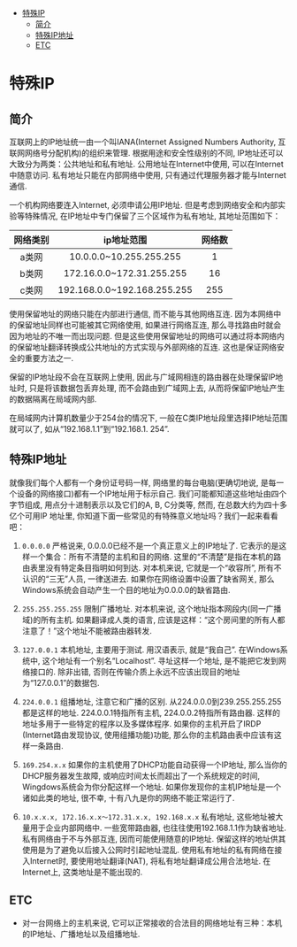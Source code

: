 <!-- TOC -->

- [特殊IP](#特殊ip)
    - [简介](#简介)
    - [特殊IP地址](#特殊ip地址)
    - [ETC](#etc)

<!-- /TOC -->

# 特殊IP

## 简介
互联网上的IP地址统一由一个叫IANA(Internet Assigned Numbers Authority, 互联网网络号分配机构)的组织来管理. 根据用途和安全性级别的不同, IP地址还可以大致分为两类：公共地址和私有地址. 公用地址在Internet中使用, 可以在Internet中随意访问. 私有地址只能在内部网络中使用, 只有通过代理服务器才能与Internet通信. 

一个机构网络要连入Internet, 必须申请公用IP地址. 但是考虑到网络安全和内部实验等特殊情况, 在IP地址中专门保留了三个区域作为私有地址, 其地址范围如下：

网络类别    |ip地址范围 |网络数
|:---:|:---:|:---:|
a类网 |10.0.0.0~10.255.255.255    |1
b类网 |172.16.0.0~172.31.255.255  |16
c类网 |192.168.0.0~192.168.255.255    |255

使用保留地址的网络只能在内部进行通信, 而不能与其他网络互连. 因为本网络中的保留地址同样也可能被其它网络使用, 如果进行网络互连, 那么寻找路由时就会因为地址的不唯一而出现问题. 但是这些使用保留地址的网络可以通过将本网络内的保留地址翻译转换成公共地址的方式实现与外部网络的互连. 这也是保证网络安全的重要方法之一. 

保留的IP地址段不会在互联网上使用, 因此与广域网相连的路由器在处理保留IP地址时, 只是将该数据包丢弃处理, 而不会路由到广域网上去, 从而将保留IP地址产生的数据隔离在局域网内部. 

在局域网内计算机数量少于254台的情况下, 一般在C类IP地址段里选择IP地址范围就可以了, 如从“192.168.1.1”到“192.168.1. 254”. 

## 特殊IP地址
就像我们每个人都有一个身份证号码一样, 网络里的每台电脑(更确切地说, 是每一个设备的网络接口)都有一个IP地址用于标示自己. 我们可能都知道这些地址由四个字节组成, 用点分十进制表示以及它们的A, B, C分类等, 然而, 在总数大约为四十多亿个可用IP 地址里, 你知道下面一些常见的有特殊意义地址吗？我们一起来看看吧：

1. `0.0.0.0`
严格说来, 0.0.0.0已经不是一个真正意义上的IP地址了. 它表示的是这样一个集合：所有不清楚的主机和目的网络. 这里的“不清楚”是指在本机的路由表里没有特定条目指明如何到达. 对本机来说, 它就是一个“收容所”, 所有不认识的“三无”人员, 一律送进去. 如果你在网络设置中设置了缺省网关, 那么Windows系统会自动产生一个目的地址为0.0.0.0的缺省路由. 

2. `255.255.255.255`
限制广播地址. 对本机来说, 这个地址指本网段内(同一广播域)的所有主机. 如果翻译成人类的语言, 应该是这样：“这个房间里的所有人都注意了！”这个地址不能被路由器转发. 

3. `127.0.0.1`
本机地址, 主要用于测试. 用汉语表示, 就是“我自己”. 在Windows系统中, 这个地址有一个别名“Localhost”. 寻址这样一个地址, 是不能把它发到网络接口的. 除非出错, 否则在传输介质上永远不应该出现目的地址为“127.0.0.1”的数据包. 

4. `224.0.0.1`
组播地址, 注意它和广播的区别. 从224.0.0.0到239.255.255.255都是这样的地址. 224.0.0.1特指所有主机, 224.0.0.2特指所有路由器. 这样的地址多用于一些特定的程序以及多媒体程序. 如果你的主机开启了IRDP (Internet路由发现协议, 使用组播功能)功能, 那么你的主机路由表中应该有这样一条路由. 

5. `169.254.x.x`
如果你的主机使用了DHCP功能自动获得一个IP地址, 那么当你的DHCP服务器发生故障, 或响应时间太长而超出了一个系统规定的时间, Wingdows系统会为你分配这样一个地址. 如果你发现你的主机IP地址是一个诸如此类的地址, 很不幸, 十有八九是你的网络不能正常运行了. 

6. `10.x.x.x, 172.16.x.x～172.31.x.x, 192.168.x.x`
私有地址, 这些地址被大量用于企业内部网络中. 一些宽带路由器, 也往往使用192.168.1.1作为缺省地址. 私有网络由于不与外部互连, 因而可能使用随意的IP地址. 保留这样的地址供其使用是为了避免以后接入公网时引起地址混乱. 使用私有地址的私有网络在接入Internet时, 要使用地址翻译(NAT), 将私有地址翻译成公用合法地址. 在Internet上, 这类地址是不能出现的. 

## ETC
- 对一台网络上的主机来说, 它可以正常接收的合法目的网络地址有三种：本机的IP地址、广播地址以及组播地址. 